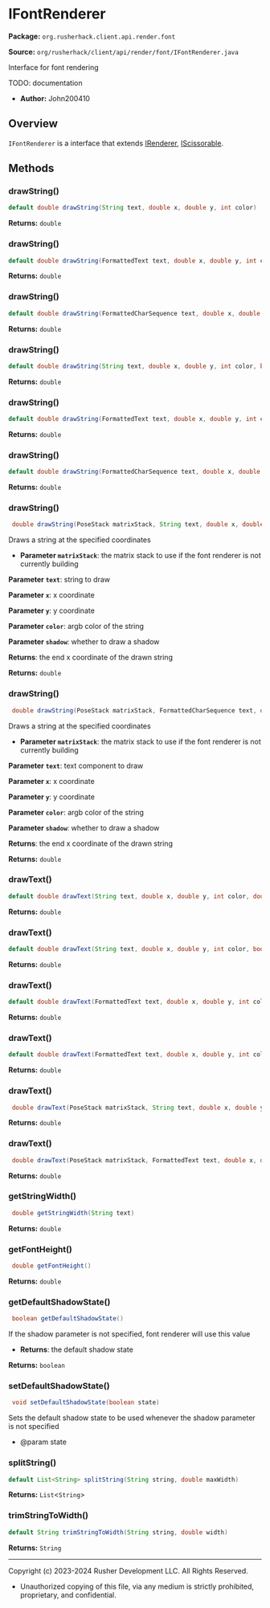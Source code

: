 # IFontRenderer

**Package:** `org.rusherhack.client.api.render.font`

**Source:** `org/rusherhack/client/api/render/font/IFontRenderer.java`

Interface for font rendering



TODO: documentation
* **Author:** John200410



## Overview

`IFontRenderer` is a interface that extends [IRenderer](IRenderer.md), [IScissorable](IScissorable.md).

## Methods

### drawString()

```java
default double drawString(String text, double x, double y, int color)
```

**Returns:** `double`

### drawString()

```java
default double drawString(FormattedText text, double x, double y, int color)
```

**Returns:** `double`

### drawString()

```java
default double drawString(FormattedCharSequence text, double x, double y, int color)
```

**Returns:** `double`

### drawString()

```java
default double drawString(String text, double x, double y, int color, boolean shadow)
```

**Returns:** `double`

### drawString()

```java
default double drawString(FormattedText text, double x, double y, int color, boolean shadow)
```

**Returns:** `double`

### drawString()

```java
default double drawString(FormattedCharSequence text, double x, double y, int color, boolean shadow)
```

**Returns:** `double`

### drawString()

```java
 double drawString(PoseStack matrixStack, String text, double x, double y, int color, boolean shadow)
```

Draws a string at the specified coordinates
* **Parameter `matrixStack`**: the matrix stack to use if the font renderer is not currently building


**Parameter `text`**: string to draw


**Parameter `x`**: x coordinate


**Parameter `y`**: y coordinate


**Parameter `color`**: argb color of the string


**Parameter `shadow`**: whether to draw a shadow


**Returns**: the end x coordinate of the drawn string



**Returns:** `double`

### drawString()

```java
 double drawString(PoseStack matrixStack, FormattedCharSequence text, double x, double y, int color, boolean shadow)
```

Draws a string at the specified coordinates
* **Parameter `matrixStack`**: the matrix stack to use if the font renderer is not currently building


**Parameter `text`**: text component to draw


**Parameter `x`**: x coordinate


**Parameter `y`**: y coordinate


**Parameter `color`**: argb color of the string


**Parameter `shadow`**: whether to draw a shadow


**Returns**: the end x coordinate of the drawn string



**Returns:** `double`

### drawText()

```java
default double drawText(String text, double x, double y, int color, double maxWidth, double spacing)
```

**Returns:** `double`

### drawText()

```java
default double drawText(String text, double x, double y, int color, boolean shadow, double maxWidth, double spacing)
```

**Returns:** `double`

### drawText()

```java
default double drawText(FormattedText text, double x, double y, int color, double maxWidth, double spacing)
```

**Returns:** `double`

### drawText()

```java
default double drawText(FormattedText text, double x, double y, int color, boolean shadow, double maxWidth, double spacing)
```

**Returns:** `double`

### drawText()

```java
 double drawText(PoseStack matrixStack, String text, double x, double y, int color, boolean shadow, double maxWidth, double spacing)
```

**Returns:** `double`

### drawText()

```java
 double drawText(PoseStack matrixStack, FormattedText text, double x, double y, int color, boolean shadow, double maxWidth, double spacing)
```

**Returns:** `double`

### getStringWidth()

```java
 double getStringWidth(String text)
```

**Returns:** `double`

### getFontHeight()

```java
 double getFontHeight()
```

**Returns:** `double`

### getDefaultShadowState()

```java
 boolean getDefaultShadowState()
```

If the shadow parameter is not specified, font renderer will use this value
* **Returns**: the default shadow state



**Returns:** `boolean`

### setDefaultShadowState()

```java
 void setDefaultShadowState(boolean state)
```

Sets the default shadow state to be used whenever the shadow parameter is not specified
* @param state

### splitString()

```java
default List<String> splitString(String string, double maxWidth)
```

**Returns:** `List`<`String`>

### trimStringToWidth()

```java
default String trimStringToWidth(String string, double width)
```

**Returns:** `String`

---

Copyright (c) 2023-2024 Rusher Development LLC. All Rights Reserved.
* Unauthorized copying of this file, via any medium is strictly prohibited, proprietary, and confidential.

